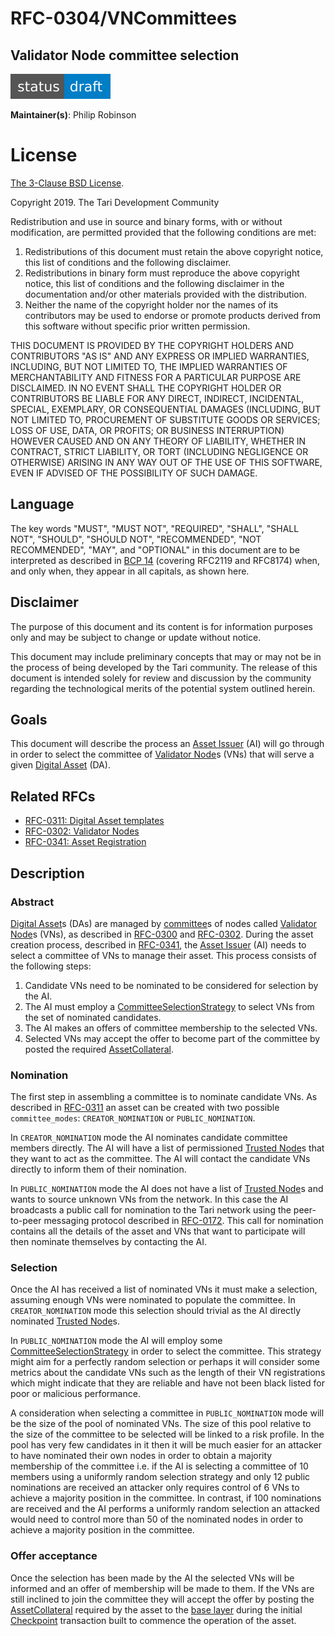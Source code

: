 # RFC-0304/VNCommittees

## Validator Node committee selection

![status: draft](theme/images/status-draft.svg)

**Maintainer(s)**: Philip Robinson <philipr-za>

# License

[ The 3-Clause BSD License](https://opensource.org/licenses/BSD-3-Clause).

Copyright 2019. The Tari Development Community

Redistribution and use in source and binary forms, with or without modification, are permitted provided that the
following conditions are met:

1. Redistributions of this document must retain the above copyright notice, this list of conditions and the following
   disclaimer.
2. Redistributions in binary form must reproduce the above copyright notice, this list of conditions and the following
   disclaimer in the documentation and/or other materials provided with the distribution.
3. Neither the name of the copyright holder nor the names of its contributors may be used to endorse or promote products
   derived from this software without specific prior written permission.

THIS DOCUMENT IS PROVIDED BY THE COPYRIGHT HOLDERS AND CONTRIBUTORS "AS IS" AND ANY EXPRESS OR IMPLIED WARRANTIES,
INCLUDING, BUT NOT LIMITED TO, THE IMPLIED WARRANTIES OF MERCHANTABILITY AND FITNESS FOR A PARTICULAR PURPOSE ARE
DISCLAIMED. IN NO EVENT SHALL THE COPYRIGHT HOLDER OR CONTRIBUTORS BE LIABLE FOR ANY DIRECT, INDIRECT, INCIDENTAL,
SPECIAL, EXEMPLARY, OR CONSEQUENTIAL DAMAGES (INCLUDING, BUT NOT LIMITED TO, PROCUREMENT OF SUBSTITUTE GOODS OR
SERVICES; LOSS OF USE, DATA, OR PROFITS; OR BUSINESS INTERRUPTION) HOWEVER CAUSED AND ON ANY THEORY OF LIABILITY,
WHETHER IN CONTRACT, STRICT LIABILITY, OR TORT (INCLUDING NEGLIGENCE OR OTHERWISE) ARISING IN ANY WAY OUT OF THE USE OF
THIS SOFTWARE, EVEN IF ADVISED OF THE POSSIBILITY OF SUCH DAMAGE.

## Language

The key words "MUST", "MUST NOT", "REQUIRED", "SHALL", "SHALL NOT", "SHOULD", "SHOULD NOT", "RECOMMENDED",
"NOT RECOMMENDED", "MAY", and "OPTIONAL" in this document are to be interpreted as described in
[BCP 14](https://tools.ietf.org/html/bcp14) (covering RFC2119 and RFC8174) when, and only when, they appear in all capitals, as
shown here.

## Disclaimer

The purpose of this document and its content is for information purposes only and may be subject to change or update
without notice.

This document may include preliminary concepts that may or may not be in the process of being developed by the Tari
community. The release of this document is intended solely for review and discussion by the community regarding the
technological merits of the potential system outlined herein.

## Goals

This document will describe the process an [Asset Issuer] (AI) will go through in order to select the committee of [Validator Node]s
(VNs) that will serve a given [Digital Asset] (DA).

## Related RFCs
* [RFC-0311: Digital Asset templates](RFC-0311_AssetTemplates.md)
* [RFC-0302: Validator Nodes](RFC-0302_ValidatorNodes.md)
* [RFC-0341: Asset Registration](RFC-0341_AssetRegistration.md)

## Description

### Abstract
[Digital Asset]s (DAs) are managed by [committee]s of nodes called [Validator Node]s (VNs), as described in [RFC-0300](RFC-0300_DAN.md) and [RFC-0302](RFC-0302_ValidatorNodes.md). During the asset creation process, described in [RFC-0341](RFC-0341_AssetRegistration.md), the [Asset Issuer] (AI) needs to select a committee of VNs to manage their asset. This process consists of the following steps:

1. Candidate VNs need to be nominated to be considered for selection by the AI.
2. The AI must employ a [CommitteeSelectionStrategy] to select VNs from the set of nominated candidates.
3. The AI makes an offers of committee membership to the selected VNs.
4. Selected VNs may accept the offer to become part of the committee by posted the required [AssetCollateral].

### Nomination
The first step in assembling a committee is to nominate candidate VNs. As described in [RFC-0311](RFC-0311_AssetTemplates.md) an asset can be created with two possible `committee_modes`: `CREATOR_NOMINATION` or `PUBLIC_NOMINATION`.

In `CREATOR_NOMINATION` mode the AI nominates candidate committee members directly. The AI will have a list of permissioned [Trusted Node]s that they want to act as the committee. The AI will contact the candidate VNs directly to inform them of their nomination.

In `PUBLIC_NOMINATION` mode the AI does not have a list of [Trusted Node]s and wants to source unknown VNs from the network. In this case the AI broadcasts a public call for nomination to the Tari network using the peer-to-peer messaging protocol described in [RFC-0172](RFC-0172_PeerToPeerMessagingProtocol.md). This call for nomination contains all the details of the asset and VNs that want to participate will then nominate themselves by contacting the AI.

### Selection
Once the AI has received a list of nominated VNs it must make a selection, assuming enough VNs were nominated to populate the committee. In `CREATOR_NOMINATION` mode this selection should trivial as the AI directly nominated [Trusted Node]s.

In `PUBLIC_NOMINATION` mode the AI will employ some [CommitteeSelectionStrategy] in order to select the committee. This strategy might aim for a perfectly random selection or perhaps it will consider some metrics about the candidate VNs such as the length of their VN registrations which might indicate that they are reliable and have not been black listed for poor or malicious performance.

A consideration when selecting a committee in `PUBLIC_NOMINATION` mode will be the size of the pool of nominated VNs. The size of this pool relative to the size of the committee to be selected will be linked to a risk profile. In the pool has very few candidates in it then it will be much easier for an attacker to have nominated their own nodes in order to obtain a majority membership of the committee i.e. if the AI is selecting a committee of 10 members using a uniformly random selection strategy and only 12 public nominations are received an attacker only requires control of 6 VNs to achieve a majority position in the committee. In contrast, if 100 nominations are received and the AI performs a uniformly random selection an attacked would need to control more than 50 of the nominated nodes in order to achieve a majority position in the committee.

### Offer acceptance
Once the selection has been made by the AI the selected VNs will be informed and an offer of membership will be made to them. If the VNs are still inclined to join the committee they will accept the offer by posting the [AssetCollateral] required by the asset to the [base layer] during the initial [Checkpoint] transaction built to commence the operation of the asset.

[assetcollateral]: Glossary.md#assetcollateral
[asset issuer]: Glossary.md#asset-issuer
[base layer]: Glossary.md#base-layer
[checkpoint]: Glossary.md#checkpoint
[digital asset]: Glossary.md#digital-asset
[committee]: Glossary.md#committee
[CommitteeSelectionStrategy]: Glossary.md#committeeselectionstrategy
[validator node]: Glossary.md#validator-node
[digital asset network]: Glossary.md#digital-asset-network
[trusted node]: Glossary.md#trusted-node
